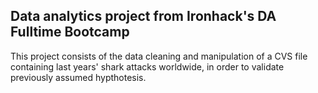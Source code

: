 ## Data analytics project from Ironhack's DA Fulltime Bootcamp


This project consists of the data cleaning and manipulation of a CVS file containing last years' shark attacks worldwide, in order to validate previously assumed hypthotesis.


